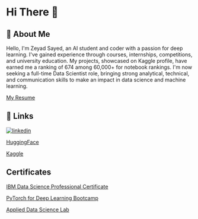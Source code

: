 
# Hi There 👋


## 🚀 About Me
Hello, I'm Zeyad Sayed, an AI student and coder with a passion for deep learning. I've gained experience through courses, internships,
competitions, and university education. My projects, showcased on Kaggle profile, have earned me a ranking of 674 among 60,000+ for notebook
rankings. I'm now seeking a full-time Data Scientist role, bringing strong analytical, technical, and communication skills to make an impact in
data science and machine learning.

[My Resume](https://drive.google.com/file/d/19DbfXF3Jduli3J3JLOHBZKwss1lApKMD/view?usp=sharing)

## 🔗 Links

[![linkedin](https://img.shields.io/badge/linkedin-0A66C2?style=for-the-badge&logo=linkedin&logoColor=white)](https://www.linkedin.com/in/zeyadsayed/)

[HuggingFace]( https://huggingface.co/Zeyad-Sayed)

[Kaggle](https://www.kaggle.com/zeyadsayedadbullah)

## Certificates


[IBM Data Science Professional Certificate](https://www.credly.com/badges/18d85a70-d34d-44d6-a55e-afcab367cdbd/linked_in?t=s5xk4r)

[PyTorch for Deep Learning Bootcamp](https://www.udemy.com/certificate/UC-273a1f09-97f6-4321-a0e8-9e8bc5fe7cb6/)

[Applied Data Science Lab](https://www.credly.com/badges/21f14496-fbaf-489e-bb36-ccc801f63f46/linked_in_profile)

